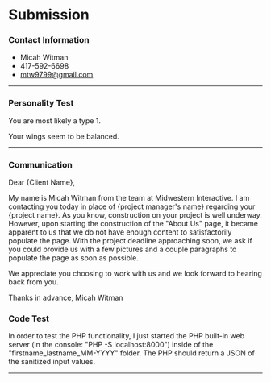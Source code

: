 # Submission

### Contact Information
- Micah Witman
- 417-592-6698
- mtw9799@gmail.com

---

### Personality Test

You are most likely a type 1.

Your wings seem to be balanced.

---

### Communication

Dear {Client Name},

My name is Micah Witman from the team at Midwestern Interactive. I am contacting you today in place of {project manager's name} regarding your {project name}. 
As you know, construction on your project is well underway. However, upon starting the construction of the "About Us" page, 
it became apparent to us that we do not have enough content to satisfactorily populate the page. With the project deadline approaching 
soon, we ask if you could provide us with a few pictures and a couple paragraphs to populate the page as soon as possible.

We appreciate you choosing to work with us and we look forward to hearing back from you.

Thanks in advance,
Micah Witman


### Code Test

In order to test the PHP functionality, I just started the PHP built-in web server (in the console: "PHP -S localhost:8000") 
inside of the "firstname_lastname_MM-YYYY" folder. The PHP should return a JSON of the sanitized input values.

---
